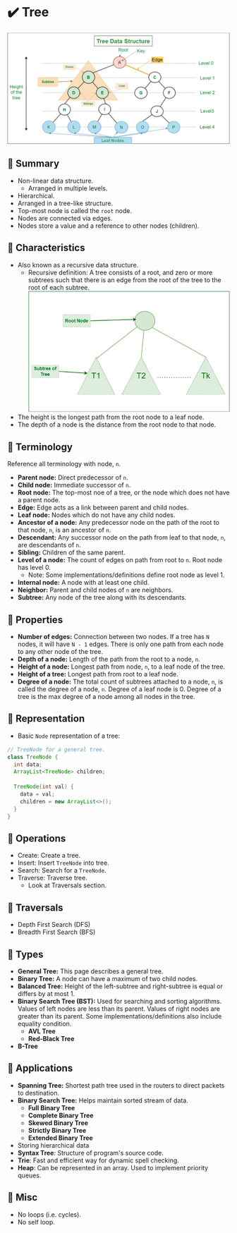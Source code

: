 # :heavy_check_mark: Tree

![Image of a tree](../../../images/data-structures/non-linear/tree/tree.png)

## :round_pushpin: Summary
- Non-linear data structure.
  - Arranged in multiple levels.
- Hierarchical.
- Arranged in a tree-like structure.
- Top-most node is called the `root` node.
- Nodes are connected via edges.
- Nodes store a value and a reference to other nodes (children).

## :round_pushpin: Characteristics
- Also known as a recursive data structure.
  - Recursive definition: A tree consists of a root, and zero or more subtrees such that there is an edge from the root of the tree to the root of each subtree.
![Image of recursive tree](../../../images/data-structures/non-linear/tree/tree-recursive.png)
- The height is the longest path from the root node to a leaf node.
- The depth of a node is the distance from the root node to that node.

## :round_pushpin: Terminology
Reference all terminology with node, `n`.
- **Parent node:** Direct predecessor of `n`.
- **Child node:** Immediate successor of `n`.
- **Root node:** The top-most noe of a tree, or the node which does not have a parent node.
- **Edge:** Edge acts as a link between parent and child nodes.
- **Leaf node:** Nodes which do not have any child nodes.
- **Ancestor of a node:** Any predecessor node on the path of the root to that node, `n`, is an ancestor of `n`.
- **Descendant:** Any successor node on the path from leaf to that node, `n`, are descendants of `n`.
- **Sibling:** Children of the same parent.
- **Level of a node:** The count of edges on path from root to `n`. Root node has level 0.
  - Note: Some implementations/definitions define root node as level 1.
- **Internal node:** A node with at least one child.
- **Neighbor:** Parent and child nodes of `n` are neighbors.
- **Subtree:** Any node of the tree along with its descendants.

## :round_pushpin: Properties
- **Number of edges:** Connection between two nodes. If a tree has `N` nodes, it will have `N - 1` edges. There is only one path from each node to any other node of the tree.
- **Depth of a node:** Length of the path from the root to a node, `n`.
- **Height of a node:** Longest path from node, `n`, to a leaf node of the tree.
- **Height of a tree:** Longest path from root to a leaf node.
- **Degree of a node:** The total count of subtrees attached to a node, `n`, is called the degree of a node, `n`. Degree of a leaf node is 0. Degree of a tree is the max degree of a node among all nodes in the tree.

## :round_pushpin: Representation
- Basic `Node` representation of a tree:
```java
// TreeNode for a general tree.
class TreeNode {
  int data;
  ArrayList<TreeNode> children;

  TreeNode(int val) {
    data = val;
    children = new ArrayList<>();
  }
}
```

## :round_pushpin: Operations
- Create: Create a tree.
- Insert: Insert `TreeNode` into tree.
- Search: Search for a `TreeNode`.
- Traverse: Traverse tree.
  - Look at Traversals section.

## :round_pushpin: Traversals
- Depth First Search (DFS)
- Breadth First Search (BFS)

## :round_pushpin: Types
- **General Tree:** This page describes a general tree.
- **Binary Tree:** A node can have a maximum of two child nodes.
- **Balanced Tree:** Height of the left-subtree and right-subtree is equal or differs by at most 1.
- **Binary Search Tree (BST):** Used for searching and sorting algorithms. Values of left nodes are less than its parent. Values of right nodes are greater than its parent. Some implementations/definitions also include equality condition.
  - **AVL Tree**
  - **Red-Black Tree**
- **B-Tree**

## :round_pushpin: Applications
- **Spanning Tree:** Shortest path tree used in the routers to direct packets to destination.
- **Binary Search Tree:** Helps maintain sorted stream of data.
  - **Full Binary Tree**
  - **Complete Binary Tree**
  - **Skewed Binary Tree**
  - **Strictly Binary Tree**
  - **Extended Binary Tree**
- Storing hierarchical data
- **Syntax Tree**: Structure of program's source code.
- **Trie**: Fast and efficient way for dynamic spell checking.
- **Heap**: Can be represented in an array. Used to implement priority queues.

## :round_pushpin: Misc
- No loops (i.e. cycles).
- No self loop.
